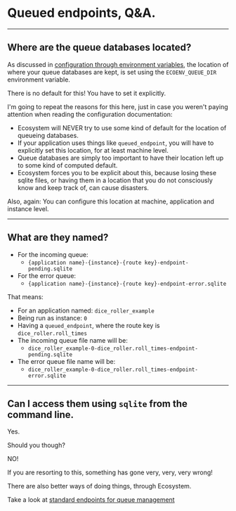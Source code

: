 # Queued endpoints, Q&A.

---
## Where are the queue databases located?

As discussed in
[configuration through environment variables](../configuration/through_environment_variables.md),
the location of where your queue databases are kept, is set using the `ECOENV_QUEUE_DIR` environment variable.

There is no default for this! You have to set it explicitly.

I'm going to repeat the reasons for this here, just in case you weren't paying
attention when reading the configuration documentation:

- Ecosystem will NEVER try to use some kind of default for the location of queueing databases.
- If your application uses things like `queued_endpoint`, you will have to explicitly set this location, for at least machine level.
- Queue databases are simply too important to have their location left up to some kind of computed default.
- Ecosystem forces you to be explicit about this, because losing these sqlite files, or having them in a location that you do not consciously know and keep track of, can cause disasters.

Also, again:
You can configure this location at machine, application and instance level.

---
## What are they named?

- For the incoming queue:
  - `{application name}-{instance}-{route key}-endpoint-pending.sqlite`
- For the error queue:
  - `{application name}-{instance}-{route key}-endpoint-error.sqlite`

That means:

- For an application named: `dice_roller_example`
- Being run as instance: `0`
- Having a `queued_endpoint`, where the route key is `dice_roller.roll_times`
- The incoming queue file name will be:
  - `dice_roller_example-0-dice_roller.roll_times-endpoint-pending.sqlite` 
- The error queue file name will be:
  - `dice_roller_example-0-dice_roller.roll_times-endpoint-error.sqlite`

---
## Can I access them using `sqlite` from the command line.

Yes.

Should you though?

NO!

If you are resorting to this, something has gone very, very, very wrong!

There are also better ways of doing things, through Ecosystem.

Take a look at [standard endpoints for queue management](./standard_endpoints_for_management.md)
